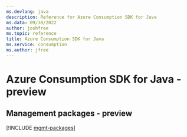 ```yaml
---
ms.devlang: java
description: Reference for Azure Consumption SDK for Java
ms.data: 09/30/2022
author: joshfree
ms.topic: reference
title: Azure Consumption SDK for Java
ms.service: consumption
ms.author: jfree
---
```

# Azure Consumption SDK for Java - preview

## Management packages - preview
[!INCLUDE [mgmt-packages](consumption-mgmt-index.md)]